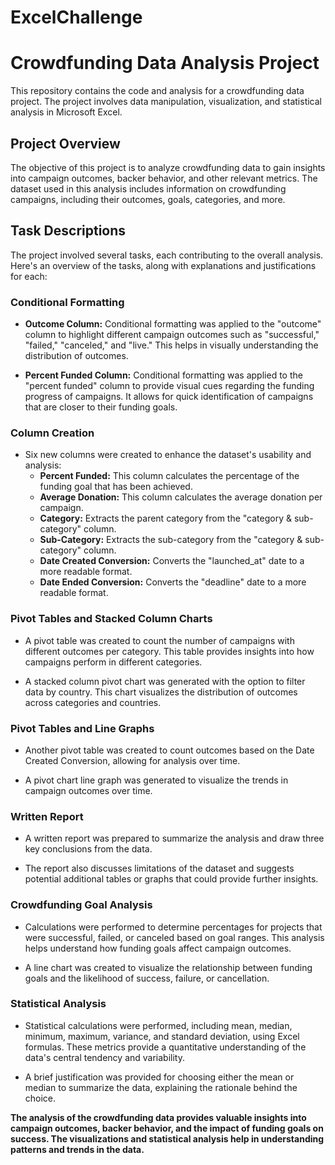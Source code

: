 # ExcelChallenge
# Crowdfunding Data Analysis Project

This repository contains the code and analysis for a crowdfunding data project. The project involves data manipulation, visualization, and statistical analysis in Microsoft Excel.
## Project Overview

The objective of this project is to analyze crowdfunding data to gain insights into campaign outcomes, backer behavior, and other relevant metrics. The dataset used in this analysis includes information on crowdfunding campaigns, including their outcomes, goals, categories, and more.

## Task Descriptions

The project involved several tasks, each contributing to the overall analysis. Here's an overview of the tasks, along with explanations and justifications for each:

### Conditional Formatting 

- **Outcome Column:** Conditional formatting was applied to the "outcome" column to highlight different campaign outcomes such as "successful," "failed," "canceled," and "live." This helps in visually understanding the distribution of outcomes.

- **Percent Funded Column:** Conditional formatting was applied to the "percent funded" column to provide visual cues regarding the funding progress of campaigns. It allows for quick identification of campaigns that are closer to their funding goals.

### Column Creation 

- Six new columns were created to enhance the dataset's usability and analysis:
  - **Percent Funded:** This column calculates the percentage of the funding goal that has been achieved.
  - **Average Donation:** This column calculates the average donation per campaign.
  - **Category:** Extracts the parent category from the "category & sub-category" column.
  - **Sub-Category:** Extracts the sub-category from the "category & sub-category" column.
  - **Date Created Conversion:** Converts the "launched_at" date to a more readable format.
  - **Date Ended Conversion:** Converts the "deadline" date to a more readable format.

### Pivot Tables and Stacked Column Charts 

- A pivot table was created to count the number of campaigns with different outcomes per category. This table provides insights into how campaigns perform in different categories.

- A stacked column pivot chart was generated with the option to filter data by country. This chart visualizes the distribution of outcomes across categories and countries.

### Pivot Tables and Line Graphs

- Another pivot table was created to count outcomes based on the Date Created Conversion, allowing for analysis over time.

- A pivot chart line graph was generated to visualize the trends in campaign outcomes over time.

### Written Report

- A written report was prepared to summarize the analysis and draw three key conclusions from the data.

- The report also discusses limitations of the dataset and suggests potential additional tables or graphs that could provide further insights.

### Crowdfunding Goal Analysis 

- Calculations were performed to determine percentages for projects that were successful, failed, or canceled based on goal ranges. This analysis helps understand how funding goals affect campaign outcomes.

- A line chart was created to visualize the relationship between funding goals and the likelihood of success, failure, or cancellation.

### Statistical Analysis 

- Statistical calculations were performed, including mean, median, minimum, maximum, variance, and standard deviation, using Excel formulas. These metrics provide a quantitative understanding of the data's central tendency and variability.

- A brief justification was provided for choosing either the mean or median to summarize the data, explaining the rationale behind the choice.

**The analysis of the crowdfunding data provides valuable insights into campaign outcomes, backer behavior, and the impact of funding goals on success. The visualizations and statistical analysis help in understanding patterns and trends in the data.**






